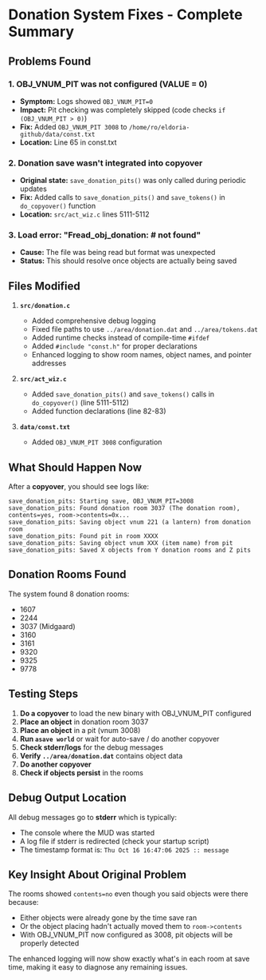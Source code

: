 # Donation System Fixes - Complete Summary

## Problems Found

### 1. **OBJ_VNUM_PIT was not configured (VALUE = 0)**
   - **Symptom:** Logs showed `OBJ_VNUM_PIT=0`
   - **Impact:** Pit checking was completely skipped (code checks `if (OBJ_VNUM_PIT > 0)`)
   - **Fix:** Added `OBJ_VNUM_PIT 3008` to `/home/ro/eldoria-github/data/const.txt`
   - **Location:** Line 65 in const.txt

### 2. **Donation save wasn't integrated into copyover**
   - **Original state:** `save_donation_pits()` was only called during periodic updates
   - **Fix:** Added calls to `save_donation_pits()` and `save_tokens()` in `do_copyover()` function
   - **Location:** `src/act_wiz.c` lines 5111-5112

### 3. **Load error: "Fread_obj_donation: # not found"**
   - **Cause:** The file was being read but format was unexpected
   - **Status:** This should resolve once objects are actually being saved

## Files Modified

1. **`src/donation.c`**
   - Added comprehensive debug logging
   - Fixed file paths to use `../area/donation.dat` and `../area/tokens.dat`
   - Added runtime checks instead of compile-time `#ifdef`
   - Added `#include "const.h"` for proper declarations
   - Enhanced logging to show room names, object names, and pointer addresses

2. **`src/act_wiz.c`**
   - Added `save_donation_pits()` and `save_tokens()` calls in `do_copyover()` (line 5111-5112)
   - Added function declarations (line 82-83)

3. **`data/const.txt`**
   - Added `OBJ_VNUM_PIT 3008` configuration

## What Should Happen Now

After a **copyover**, you should see logs like:

```
save_donation_pits: Starting save, OBJ_VNUM_PIT=3008
save_donation_pits: Found donation room 3037 (The donation room), contents=yes, room->contents=0x...
save_donation_pits: Saving object vnum 221 (a lantern) from donation room
save_donation_pits: Found pit in room XXXX
save_donation_pits: Saving object vnum XXX (item name) from pit
save_donation_pits: Saved X objects from Y donation rooms and Z pits
```

## Donation Rooms Found
The system found 8 donation rooms:
- 1607
- 2244
- 3037 (Midgaard)
- 3160
- 3161
- 9320
- 9325
- 9778

## Testing Steps

1. **Do a copyover** to load the new binary with OBJ_VNUM_PIT configured
2. **Place an object** in donation room 3037
3. **Place an object** in a pit (vnum 3008)
4. **Run `asave world`** or wait for auto-save / do another copyover
5. **Check stderr/logs** for the debug messages
6. **Verify `../area/donation.dat`** contains object data
7. **Do another copyover**
8. **Check if objects persist** in the rooms

## Debug Output Location

All debug messages go to **stderr** which is typically:
- The console where the MUD was started
- A log file if stderr is redirected (check your startup script)
- The timestamp format is: `Thu Oct 16 16:47:06 2025 :: message`

## Key Insight About Original Problem

The rooms showed `contents=no` even though you said objects were there because:
- Either objects were already gone by the time save ran
- Or the object placing hadn't actually moved them to `room->contents`
- With OBJ_VNUM_PIT now configured as 3008, pit objects will be properly detected

The enhanced logging will now show exactly what's in each room at save time, making it easy to diagnose any remaining issues.

